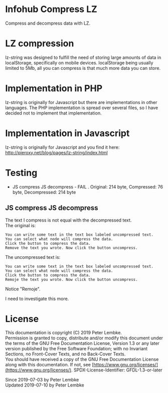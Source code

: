# Infohub Compress LZ

Compress and decompress data with LZ.

# LZ compression

lz-string was designed to fulfill the need of storing large amounts of data in localStorage, specifically on mobile
devices. localStorage being usually limited to 5Mb, all you can compress is that much more data you can store.

# Implementation in PHP

lz-string is originally for Javascript but there are implementations in other languages. The PHP implementation is
spread over several files, so I have decided not to implement that implementation.

# Implementation in Javascript

lz-string is originally for Javascript and you find it here:
http://pieroxy.net/blog/pages/lz-string/index.html

# Testing

* JS compress JS decompress - FAIL . Original: 214 byte, Compressed: 76 byte, Decompressed: 214 byte

## JS compress JS decompress

The text I compress is not equal with the decompressed text.  
The original is:

```
You can write some text in the text box labeled uncompressed text.
You can select what node will compress the data.
Click the button to compress the data.
Remove the text you wrote. Now click the button uncompress.
```

The uncompressed text is:

```
You can write some text in the text box labeled uncompressed text.
You can select what node will compress the data.
Click the button to compress the data.
Remoje the text you wrote. Now click the button uncompress.
```

Notice "Remoje".

I need to investigate this more.

# License

This documentation is copyright (C) 2019 Peter Lembke.  
Permission is granted to copy, distribute and/or modify this document under the terms of the GNU Free Documentation
License, Version 1.3 or any later version published by the Free Software Foundation; with no Invariant Sections, no
Front-Cover Texts, and no Back-Cover Texts.  
You should have received a copy of the GNU Free Documentation License along with this documentation. If not,
see [https://www.gnu.org/licenses/](https://www.gnu.org/licenses/). SPDX-License-Identifier: GFDL-1.3-or-later

Since 2019-07-03 by Peter Lembke  
Updated 2019-07-10 by Peter Lembke  
